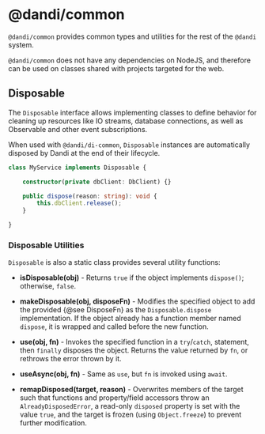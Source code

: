 # @dandi/common

`@dandi/common` provides common types and utilities for the rest of the
`@dandi` system.

`@dandi/common` does not have any dependencies on NodeJS, and therefore
can be used on classes shared with projects targeted for the web.

## Disposable

The `Disposable` interface allows implementing classes to define
 behavior for cleaning up resources like IO streams, database
 connections, as well as Observable and other event subscriptions.

When used with `@dandi/di-common`, `Disposable` instances are
 automatically disposed by Dandi at the end of their lifecycle.

```typescript
class MyService implements Disposable {

    constructor(private dbClient: DbClient) {}

    public dispose(reason: string): void {
        this.dbClient.release();
    }

}
```

### Disposable Utilities

`Disposable` is also a static class provides several utility functions:

* **isDisposable(obj)** - Returns `true` if the object implements
 `dispose()`; otherwise, `false`.

* **makeDisposable(obj, disposeFn)** - Modifies the specified object to
 add the provided {@see DisposeFn} as the `Disposable.dispose`
 implementation. If the object already has a function member named
 `dispose`, it is wrapped and called before the new function.

* **use(obj, fn)** - Invokes the specified function in a `try`/`catch`,
 statement, then `finally` disposes the object. Returns the value
 returned by `fn`, or rethrows the error thrown by it.

* **useAsync(obj, fn)** - Same as `use`, but `fn` is invoked using `await`.

* **remapDisposed(target, reason)** - Overwrites members of the target
 such that functions and property/field accessors throw an
 `AlreadyDisposedError`, a read-only `disposed` property is set with
 the value `true`, and the target is frozen (using `Object.freeze`) to
 prevent further modification.
